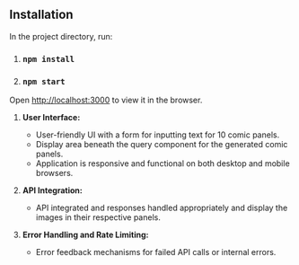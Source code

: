 ## Installation

In the project directory, run:

1. ### `npm install`
2. ### `npm start`

Open [http://localhost:3000](http://localhost:3000) to view it in the browser.

1. **User Interface:**
    - User-friendly UI with a form for inputting text for 10 comic panels.
    - Display area beneath the query component for the generated comic panels.
    - Application is responsive and functional on both desktop and mobile browsers.

2. **API Integration:**
    - API integrated and responses handled appropriately and display the images in their respective panels.

3. **Error Handling and Rate Limiting:**
    - Error feedback mechanisms for failed API calls or internal errors.